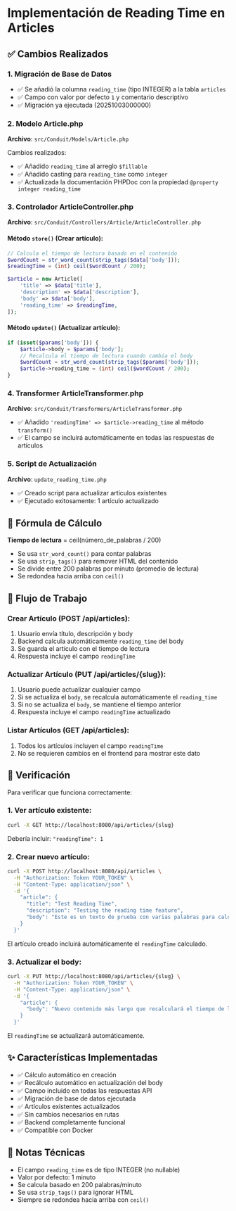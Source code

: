 # Implementación de Reading Time en Articles

## ✅ Cambios Realizados

### 1. **Migración de Base de Datos**
- ✅ Se añadió la columna `reading_time` (tipo INTEGER) a la tabla `articles`
- ✅ Campo con valor por defecto `1` y comentario descriptivo
- ✅ Migración ya ejecutada (20251003000000)

### 2. **Modelo Article.php**
**Archivo**: `src/Conduit/Models/Article.php`

Cambios realizados:
- ✅ Añadido `reading_time` al arreglo `$fillable`
- ✅ Añadido casting para `reading_time` como `integer`
- ✅ Actualizada la documentación PHPDoc con la propiedad `@property integer reading_time`

### 3. **Controlador ArticleController.php**
**Archivo**: `src/Conduit/Controllers/Article/ArticleController.php`

#### Método `store()` (Crear artículo):
```php
// Calcula el tiempo de lectura basado en el contenido
$wordCount = str_word_count(strip_tags($data['body']));
$readingTime = (int) ceil($wordCount / 200);

$article = new Article([
    'title' => $data['title'],
    'description' => $data['description'],
    'body' => $data['body'],
    'reading_time' => $readingTime,
]);
```

#### Método `update()` (Actualizar artículo):
```php
if (isset($params['body'])) {
    $article->body = $params['body'];
    // Recalcula el tiempo de lectura cuando cambia el body
    $wordCount = str_word_count(strip_tags($params['body']));
    $article->reading_time = (int) ceil($wordCount / 200);
}
```

### 4. **Transformer ArticleTransformer.php**
**Archivo**: `src/Conduit/Transformers/ArticleTransformer.php`

- ✅ Añadido `'readingTime' => $article->reading_time` al método `transform()`
- ✅ El campo se incluirá automáticamente en todas las respuestas de artículos

### 5. **Script de Actualización**
**Archivo**: `update_reading_time.php`

- ✅ Creado script para actualizar artículos existentes
- ✅ Ejecutado exitosamente: 1 artículo actualizado

## 📝 Fórmula de Cálculo

**Tiempo de lectura** = ceil(número_de_palabras / 200)

- Se usa `str_word_count()` para contar palabras
- Se usa `strip_tags()` para remover HTML del contenido
- Se divide entre 200 palabras por minuto (promedio de lectura)
- Se redondea hacia arriba con `ceil()`

## 🔄 Flujo de Trabajo

### Crear Artículo (POST /api/articles):
1. Usuario envía título, descripción y body
2. Backend calcula automáticamente `reading_time` del body
3. Se guarda el artículo con el tiempo de lectura
4. Respuesta incluye el campo `readingTime`

### Actualizar Artículo (PUT /api/articles/{slug}):
1. Usuario puede actualizar cualquier campo
2. Si se actualiza el `body`, se recalcula automáticamente el `reading_time`
3. Si no se actualiza el `body`, se mantiene el tiempo anterior
4. Respuesta incluye el campo `readingTime` actualizado

### Listar Artículos (GET /api/articles):
1. Todos los artículos incluyen el campo `readingTime`
2. No se requieren cambios en el frontend para mostrar este dato

## 🧪 Verificación

Para verificar que funciona correctamente:

### 1. Ver artículo existente:
```bash
curl -X GET http://localhost:8080/api/articles/{slug}
```

Debería incluir: `"readingTime": 1`

### 2. Crear nuevo artículo:
```bash
curl -X POST http://localhost:8080/api/articles \
  -H "Authorization: Token YOUR_TOKEN" \
  -H "Content-Type: application/json" \
  -d '{
    "article": {
      "title": "Test Reading Time",
      "description": "Testing the reading time feature",
      "body": "Este es un texto de prueba con varias palabras para calcular el tiempo de lectura. Lorem ipsum dolor sit amet..."
    }
  }'
```

El artículo creado incluirá automáticamente el `readingTime` calculado.

### 3. Actualizar el body:
```bash
curl -X PUT http://localhost:8080/api/articles/{slug} \
  -H "Authorization: Token YOUR_TOKEN" \
  -H "Content-Type: application/json" \
  -d '{
    "article": {
      "body": "Nuevo contenido más largo que recalculará el tiempo de lectura..."
    }
  }'
```

El `readingTime` se actualizará automáticamente.

## ✨ Características Implementadas

- ✅ Cálculo automático en creación
- ✅ Recálculo automático en actualización del body
- ✅ Campo incluido en todas las respuestas API
- ✅ Migración de base de datos ejecutada
- ✅ Artículos existentes actualizados
- ✅ Sin cambios necesarios en rutas
- ✅ Backend completamente funcional
- ✅ Compatible con Docker

## 📌 Notas Técnicas

- El campo `reading_time` es de tipo INTEGER (no nullable)
- Valor por defecto: 1 minuto
- Se calcula basado en 200 palabras/minuto
- Se usa `strip_tags()` para ignorar HTML
- Siempre se redondea hacia arriba con `ceil()`
